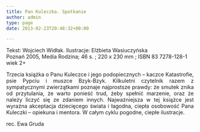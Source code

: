 ```yaml
---
title: Pan Kuleczka. Spotkanie
author: admin
type: page
date: 2013-02-23T20:48:32+00:00

---
```

<p style="text-align: justify;">
  Tekst: Wojciech Widłak. Ilustracje: Elżbieta Wasiuczyńska<br /> Poznań 2005, Media Rodzina; 46 s. ; 220 x 230 mm ; ISBN 83 7278-128-1<br /> wiek 2+
</p>

<p style="text-align: justify;">
  Trzecia książka o Panu Kuleczce i jego podopiecznych – kaczce Katastrofie, psie Pypciu i muszce Bzyk-Bzyk. Kilkuletni czytelnik razem z sympatycznymi zwierzątkami poznaje najprostsze prawdy: że smutek znika od przytulania, że warto ponieść trud, żeby spełnić marzenie, oraz że należy liczyć się ze zdaniem innych. Najważniejsza w tej książce jest wyraźna akceptacja dziecięcego świata i łagodna, ciepła osobowość Pana Kuleczki – opiekuna i mentora. W całym cyklu pogodne, ciepłe ilustracje.
</p>

<p style="text-align: justify;">
  rec. Ewa Gruda
</p>